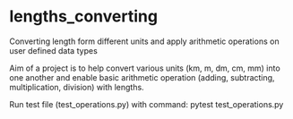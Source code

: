 # lengths_converting
Converting length form different units and apply arithmetic operations on user defined data types

Aim of a project is to help convert various units (km, m, dm, cm, mm)
into one another and enable basic arithmetic operation (adding, subtracting, multiplication, division) with lengths.

Run test file (test_operations.py) with command: pytest test_operations.py



